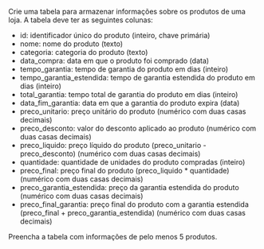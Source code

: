 Crie uma tabela para armazenar informações sobre os produtos de uma loja. A tabela deve ter as seguintes colunas:

- id: identificador único do produto (inteiro, chave primária)
- nome: nome do produto (texto)
- categoria: categoria do produto (texto)
- data_compra: data em que o produto foi comprado (data)
- tempo_garantia: tempo de garantia do produto em dias (inteiro)
- tempo_garantia_estendida: tempo de garantia estendida do produto em dias (inteiro)
- total_garantia: tempo total de garantia do produto em dias (inteiro)
- data_fim_garantia: data em que a garantia do produto expira (data)
- preco_unitario: preço unitário do produto (numérico com duas casas decimais)
- preco_desconto: valor do desconto aplicado ao produto (numérico com duas casas decimais)
- preco_liquido: preço líquido do produto (preco_unitario - preco_desconto) (numérico com duas casas decimais)
- quantidade: quantidade de unidades do produto compradas (inteiro)
- preco_final: preço final do produto (preco_liquido * quantidade) (numérico com duas casas decimais)
- preco_garantia_estendida: preço da garantia estendida do produto (numérico com duas casas decimais)
- preco_final_garantia: preço final do produto com a garantia estendida (preco_final + preco_garantia_estendida) (numérico com duas casas decimais)

Preencha a tabela com informações de pelo menos 5 produtos.